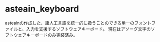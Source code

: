 # asteain_keyboard
asteainの作成した、諸人工言語を統一的に扱うことのできる単一のフォントファイルと、入力を支援するソフトウェアキーボード。
現在はアソーグ文字のソフトウェアキーボードのみ実装済み。
